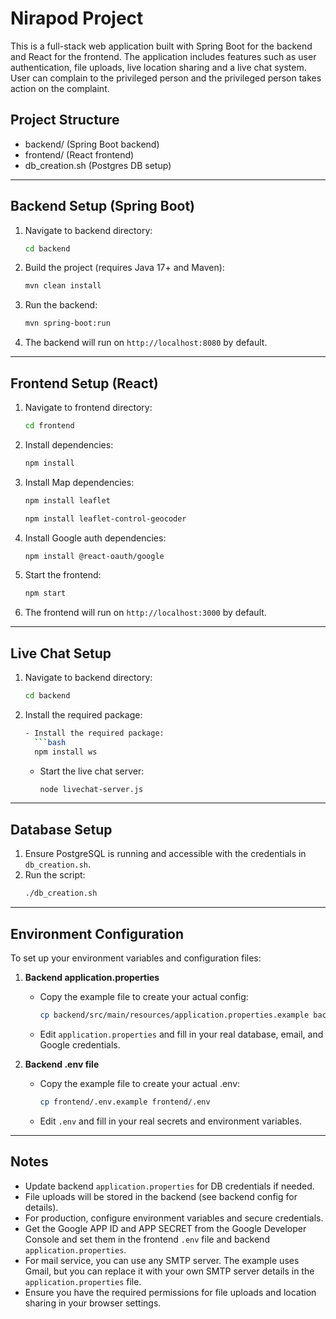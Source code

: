 # Nirapod Project
This is a full-stack web application built with Spring Boot for the backend and React for the frontend. The application includes features such as user authentication, file uploads, live location sharing and a live chat system. User can complain to the privileged person and the privileged person takes action on the complaint.

## Project Structure

- backend/  (Spring Boot backend)
- frontend/ (React frontend)
- db_creation.sh (Postgres DB setup)

---

## Backend Setup (Spring Boot)

1. Navigate to backend directory:
   ```bash
   cd backend
   ```
2. Build the project (requires Java 17+ and Maven):
   ```bash
   mvn clean install
   ```
3. Run the backend:
   ```bash
   mvn spring-boot:run
   ```
4. The backend will run on `http://localhost:8080` by default.

---

## Frontend Setup (React)

1. Navigate to frontend directory:
   ```bash
   cd frontend
   ```
2. Install dependencies:
   ```bash
   npm install
   ```
3. Install Map dependencies:
   ```bash
   npm install leaflet

   npm install leaflet-control-geocoder
   ```

4. Install Google auth dependencies:
   ```bash
   npm install @react-oauth/google
   ```

5. Start the frontend:
   ```bash
   npm start
   ```
6. The frontend will run on `http://localhost:3000` by default.

---

## Live Chat Setup

1. Navigate to backend directory:
   ```bash
   cd backend
   ```
2. Install the required package:
   ```bash
   - Install the required package:
     ```bash
     npm install ws
     ```
   - Start the live chat server:
     ```bash
     node livechat-server.js
     ```

---

## Database Setup

1. Ensure PostgreSQL is running and accessible with the credentials in `db_creation.sh`.
2. Run the script:
   ```bash
   ./db_creation.sh
   ```

---

## Environment Configuration

To set up your environment variables and configuration files:

1. **Backend application.properties**
   - Copy the example file to create your actual config:
     ```bash
     cp backend/src/main/resources/application.properties.example backend/src/main/resources/application.properties
     ```
   - Edit `application.properties` and fill in your real database, email, and Google credentials.

2. **Backend .env file**
   - Copy the example file to create your actual .env:
     ```bash
     cp frontend/.env.example frontend/.env
     ```
   - Edit `.env` and fill in your real secrets and environment variables.

---

## Notes
- Update backend `application.properties` for DB credentials if needed.
- File uploads will be stored in the backend (see backend config for details).
- For production, configure environment variables and secure credentials.
- Get the Google APP ID and APP SECRET from the Google Developer Console and set them in the frontend `.env` file and backend `application.properties`.
- For mail service, you can use any SMTP server. The example uses Gmail, but you can replace it with your own SMTP server details in the `application.properties` file.
- Ensure you have the required permissions for file uploads and location sharing in your browser settings.
